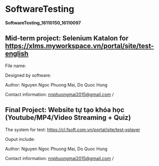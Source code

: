 # SoftwareTesting
**SoftwareTesting_16110150_16110097**

## Mid-term project: Selenium Katalon for https://xlms.myworkspace.vn/portal/site/test-english
File name:


Designed by software:


Author: Nguyen Ngoc Phuong Mai, Do Quoc Hung

Contact information: nnphuongmai2015@gmail.com / 

## Final Project: Website tự tạo khóa học (Youtube/MP4/Video Streaming + Quiz)
The system for test: https://cl.fsoft.com.vn/portal/site/test-xplayer

Ouput include:


Author: Nguyen Ngoc Phuong Mai, Do Quoc Hung

Contact information: nnphuongmai2015@gmail.com / 
